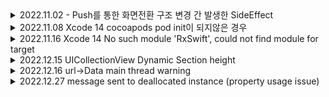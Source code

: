 <details>
  <summary> 2022.11.02 - Push를 통한 화면전환 구조 변경 간 발생한 SideEffect </summary>
  AS-IS 푸시가 없었음, 그래서 푸시로 인한 화면 전환 로직이 없음
  ParentsViewController -> MainNavi -> MainViewController의 형태였음
  ParentsViewController -> NotiViewController로의 이동 간 VC <-> UINavigationController 전환이 어려운 상황

  TO-BE 

  [new]ParentsNavi -> ParentsViewController -> MainNavi -> MainViewController의 형태로 변경 -> 푸시 화면 전환 성공

  - Side Effect 발생

  -> MainViewController에서 SideMenu가 import 된 MenuViewController를 performSegue로 호출을 할 때 MainViewController가 사라짐

  - 원인

  ***여기서 seugue의 종류가 show로 되어있었음 -> present로 수정

  UIViewController에서는 화면 전환을 present, dismiss 호출하여 사용가능하며, UINavigationController의 화면 전환 메소드는 사용할 수 없다

  UINavigationController에서는 화면 전환을 push, pop 호출하여 사용가능하며, UIViewController의 화면 전환 메소드는 사용할 수 없다

  - 해결

  show의 특성은 호출하는 클래스에 맞춰서 화면 전환을 해준다.호출하는 화면의 클래스가 UINavigationController였기 때문에 SideMenu View를 push 해줬기에 Side Effect가 발생하였다
  segue를 끊고 화면 전환 코드를 작성해도 되었지만, 기존 코드를 살려 segue의 종류를 show -> present Modally 변경해주었다
</details>

<details>
  <summary> 2022.11.08 Xcode 14 cocoapods pod init이 되지않은 경우</summary>

  [블로그 포스팅 대체](https://plcprogrammer-dy.tistory.com/78)
</details>

<details>
  <summary> 2022.11.16 Xcode 14 No such module 'RxSwift', could not find module for target </summary>

  [블로그 포스팅 대체](https://plcprogrammer-dy.tistory.com/81)
</details>

<details>
  <summary> 2022.12.15 UICollectionView Dynamic Section height </summary>
  
  기존 UICollectionViewDelegateFlowLayout 을 채택하지않고 UICollectionView Compositional Layout를 사용하면서 생긴 일..
  
  3개의 섹션으로 구성되어있으며, 1번째 섹션을 제외하고 2, 3번째 섹션은 존재할 수도, 존재하지않을수도 있다.
  1번째 섹션 또한 UI Components 구성이 동적이다.
  
  1번째 섹션의 UI Component가 변하게 되어 1번째 섹션의 height가 줄어들어야했지만, 동적 처리 작업을 하지않았다.
  
</details>

<details>
  <summary> 2022.12.16 url->Data main thread warning </summary>
  
  Synchronous URL loading of 'url' should not occur on this application's main thread as it may lead to UI  unresponsiveness. 
  
  Please switch to an asynchronous networking API such as URLSession.
  
  Xcode 14로 변경되면서 thread warning이 표출되었다.
  
  url을 통해 UIImage(data: Data)로 init 하는 상황
 
 
  기존코드
  
  ```swift
  guard let url = URL(string: item.photo.url),
        let data = try? try? Data(contentsOf: url) else { return cell }
        
  DispatchQueue.main.async {
      convertedCell.bannerImage.image = UIImage(data: data)
  }
  ```
  
  대용량의 Data의 경우 main thread에서 작업 시 병목현상이 생길 수 있기 때문
  변경 후
  
  ```swift
  guard let url = URL(string: item.photo.url) else { return cell }
            
  URLSession.shared.dataTask(with: url) { data, response, error in
      guard let imageData = data else { return }
            
      DispatchQueue.main.async {
           convertedCell.bannerImage.image = UIImage(data: imageData)
      }
  }.resume()
  ```
  
</details>

<details>
  <summary> 2022.12.27 message sent to deallocated instance (property usage issue) </summary>
</details>
